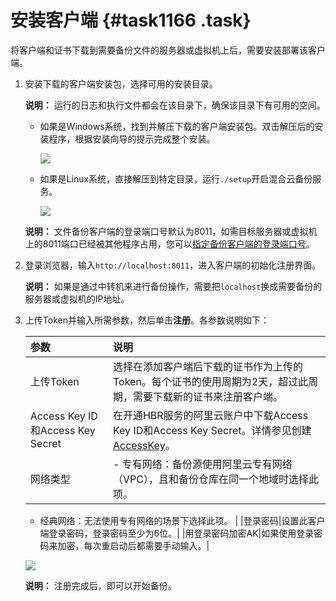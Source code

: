 # 安装客户端 {#task1166 .task}

将客户端和证书下载到需要备份文件的服务器或虚拟机上后，需要安装部署该客户端。

1.  安装下载的客户端安装包，选择可用的安装目录。 

    **说明：** 运行的日志和执行文件都会在该目录下，确保该目录下有可用的空间。

    -   如果是Windows系统，找到并解压下载的客户端安装包。双击解压后的安装程序，根据安装向导的提示完成整个安装。

        ![](http://static-aliyun-doc.oss-cn-hangzhou.aliyuncs.com/assets/img/40343/155322445821147_zh-CN.png)

    -   如果是Linux系统，直接解压到特定目录，运行`./setup`开启混合云备份服务。

        ![](http://static-aliyun-doc.oss-cn-hangzhou.aliyuncs.com/assets/img/40343/155322445821148_zh-CN.png)

    **说明：** 文件备份客户端的登录端口号默认为8011，如需目标服务器或虚拟机上的8011端口已经被其他程序占用，您可以[指定备份客户端的登录端口号](../../../../../intl.zh-CN/常见问题/本地备份相关问题/如何修改文件备份客户端的登录端口？.md)。

2.  登录浏览器，输入`http://localhost:8011`，进入客户端的初始化注册界面。 

    **说明：** 如果是通过中转机来进行备份操作，需要把`localhost`换成需要备份的服务器或虚拟机的IP地址。

3.  上传Token并输入所需参数，然后单击**注册**。各参数说明如下： 

    |参数|说明|
    |:-|:-|
    |上传Token|选择在添加客户端后下载的证书作为上传的Token。每个证书的使用周期为2天，超过此周期，需要下载新的证书来注册客户端。|
    |Access Key ID和Access Key Secret|在开通HBR服务的阿里云账户中下载Access Key ID和Access Key Secret。详情参见创建[AccessKey](../../../../../intl.zh-CN/通用参考/创建AccessKey.md)。|
    |网络类型|     -   专有网络：备份源使用阿里云专有网络（VPC），且和备份仓库在同一个地域时选择此项。
    -   经典网络：无法使用专有网络的场景下选择此项。
 |
    |登录密码|设置此客户端登录密码，登录密码至少为6位。|
    |用登录密码加密AK|如果使用登录密码来加密，每次重启动后都需要手动输入。|

    ![](http://static-aliyun-doc.oss-cn-hangzhou.aliyuncs.com/assets/img/40343/155322445921149_zh-CN.png)

    **说明：** 注册完成后，即可以开始备份。


